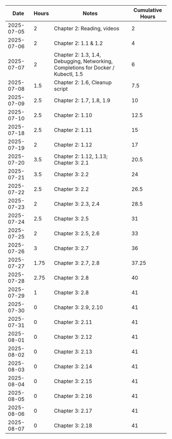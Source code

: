 | Date | Hours | Notes | Cumulative Hours |
|------|-------|-------|------------------|
| 2025-07-05 | 2 | Chapter 2: Reading, videos | 2 |
| 2025-07-06 | 2 | Chapter 2: 1.1 & 1.2 | 4 |
| 2025-07-07 | 2 | Chapter 2: 1.3, 1.4, Debugging, Networking, Completions for Docker / Kubectl, 1.5 | 6 |
| 2025-07-08 | 1.5 | Chapter 2: 1.6, Cleanup script | 7.5 |
| 2025-07-09 | 2.5 | Chapter 2: 1.7, 1.8, 1.9 | 10 |
| 2025-07-10 | 2.5 | Chapter 2: 1.10 | 12.5 |
| 2025-07-18 | 2.5 | Chapter 2: 1.11 | 15 |
| 2025-07-19 | 2 | Chapter 2: 1.12 | 17 |
| 2025-07-20 | 3.5 | Chapter 2: 1.12, 1.13; Chapter 3: 2.1 | 20.5 |
| 2025-07-21 | 3.5 | Chapter 3: 2.2 | 24 |
| 2025-07-22 | 2.5 | Chapter 3: 2.2 | 26.5 |
| 2025-07-23 | 2 | Chapter 3: 2.3, 2.4 | 28.5 |
| 2025-07-24 | 2.5 | Chapter 3: 2.5 | 31 |
| 2025-07-25 | 2 | Chapter 3: 2.5, 2.6 | 33 |
| 2025-07-26 | 3 | Chapter 3: 2.7 | 36 |
| 2025-07-27 | 1.75 | Chapter 3: 2.7, 2.8 | 37.25 |
| 2025-07-28 | 2.75 | Chapter 3: 2.8 | 40 |
| 2025-07-29 | 1 | Chapter 3: 2.8 | 41 |
| 2025-07-30 | 0 | Chapter 3: 2.9, 2.10 | 41 |
| 2025-07-31 | 0 | Chapter 3: 2.11 | 41 |
| 2025-08-01 | 0 | Chapter 3: 2.12 | 41 |
| 2025-08-02 | 0 | Chapter 3: 2.13 | 41 |
| 2025-08-03 | 0 | Chapter 3: 2.14 | 41 |
| 2025-08-04 | 0 | Chapter 3: 2.15 | 41 |
| 2025-08-05 | 0 | Chapter 3: 2.16 | 41 |
| 2025-08-06 | 0 | Chapter 3: 2.17 | 41 |
| 2025-08-07 | 0 | Chapter 3: 2.18 | 41 |